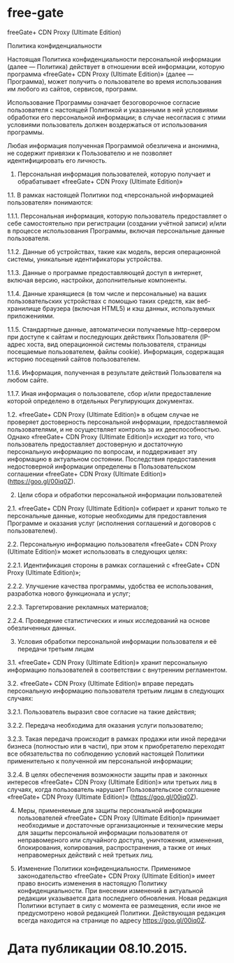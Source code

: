 # free-gate
freeGate+ CDN Proxy (Ultimate Edition)

Политика конфиденциальности

Настоящая Политика конфиденциальности персональной информации (далее — Политика) действует в отношении всей информации, которую программа «freeGate+ CDN Proxy (Ultimate Edition)» (далее — Программа), может получить о пользователе во время использования им любого из сайтов, сервисов, программ.

Использование Программы означает безоговорочное согласие пользователя с настоящей Политикой и указанными в ней условиями обработки его персональной информации; в случае несогласия с этими условиями пользователь должен воздержаться от использования программы.

Любая информация полученная Программой обезличена и анонимна, не содержит привязки к Пользователю и не позволяет идентифицировать его личность.

1. Персональная информация пользователей, которую получает и обрабатывает «freeGate+ CDN Proxy (Ultimate Edition)»

1.1. В рамках настоящей Политики под «персональной информацией пользователя» понимаются:

1.1.1. Персональная информация, которую пользователь предоставляет о себе самостоятельно при регистрации (создании учётной записи) и/или в процессе использования Программы, включая персональные данные пользователя.

1.1.2. Данные об устройствах, такие как модель, версия операционной системы, уникальные идентификаторы устройства.

1.1.3. Данные о программе предоставляющей доступ в интернет, включая версию, настройки, дополнительные компоненты.

1.1.4. Данные хранящиеся (в том числе и персональные) на ваших пользовательских устройствах с помощью таких средств, как веб-хранилище браузера (включая HTML5) и кэш данных, используемых приложениями.

1.1.5. Стандартные данные, автоматически получаемые http-сервером при доступе к сайтам и последующих действиях Пользователя (IP-адрес хоста, вид операционной системы пользователя, страницы посещаемые пользователем, файлы cookie). Информация, содержащая историю посещений сайтов пользователем.

1.1.6. Информация, полученная в результате действий Пользователя на любом сайте.

1.1.7. Иная информация о пользователе, сбор и/или предоставление которой определено в отдельных Регулирующих документах.

1.2. «freeGate+ CDN Proxy (Ultimate Edition)» в общем случае не проверяет достоверность персональной информации, предоставляемой пользователями, и не осуществляет контроль за их дееспособностью. Однако «freeGate+ CDN Proxy (Ultimate Edition)» исходит из того, что пользователь предоставляет достоверную и достаточную персональную информацию по вопросам, и поддерживает эту информацию в актуальном состоянии. Последствия предоставления недостоверной информации определены в Пользовательском соглашении «freeGate+ CDN Proxy (Ultimate Edition)» (https://goo.gl/00iq0Z).

2. Цели сбора и обработки персональной информации пользователей

2.1. «freeGate+ CDN Proxy (Ultimate Edition)» собирает и хранит только те персональные данные, которые необходимы для предоставления Программе и оказания услуг (исполнения соглашений и договоров с пользователем).

2.2. Персональную информацию пользователя «freeGate+ CDN Proxy (Ultimate Edition)» может использовать в следующих целях:

2.2.1. Идентификация стороны в рамках соглашений с «freeGate+ CDN Proxy (Ultimate Edition)»;

2.2.2. Улучшение качества программы, удобства ее использования, разработка нового функционала и услуг;

2.2.3. Таргетирование рекламных материалов;

2.2.4. Проведение статистических и иных исследований на основе обезличенных данных.

3. Условия обработки персональной информации пользователя и её передачи третьим лицам

3.1. «freeGate+ CDN Proxy (Ultimate Edition)» хранит персональную информацию пользователей в соответствии с внутренним регламентом.

3.2. «freeGate+ CDN Proxy (Ultimate Edition)» вправе передать персональную информацию пользователя третьим лицам в следующих случаях:

3.2.1. Пользователь выразил свое согласие на такие действия;

3.2.2. Передача необходима для оказания услуги пользователю;

3.2.3. Такая передача происходит в рамках продажи или иной передачи бизнеса (полностью или в части), при этом к приобретателю переходят все обязательства по соблюдению условий настоящей Политики применительно к полученной им персональной информации;

3.2.4. В целях обеспечения возможности защиты прав и законных интересов «freeGate+ CDN Proxy (Ultimate Edition)» или третьих лиц в случаях, когда пользователь нарушает Пользовательское соглашение «freeGate+ CDN Proxy (Ultimate Edition)» (https://goo.gl/00iq0Z).

4. Меры, применяемые для защиты персональной информации пользователей
«freeGate+ CDN Proxy (Ultimate Edition)» принимает необходимые и достаточные организационные и технические меры для защиты персональной информации пользователя от неправомерного или случайного доступа, уничтожения, изменения, блокирования, копирования, распространения, а также от иных неправомерных действий с ней третьих лиц.

5. Изменение Политики конфиденциальности. Применимое законодательство
«freeGate+ CDN Proxy (Ultimate Edition)» имеет право вносить изменения в настоящую Политику конфиденциальности. При внесении изменений в актуальной редакции указывается дата последнего обновления. Новая редакция Политики вступает в силу с момента ее размещения, если иное не предусмотрено новой редакцией Политики. Действующая редакция всегда находится на странице по адресу https://goo.gl/00iq0Z.

# Дата публикации 08.10.2015.
